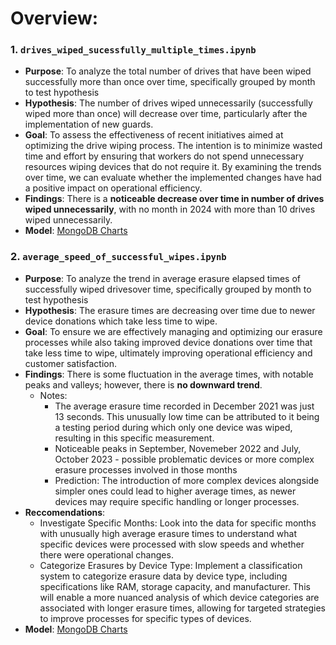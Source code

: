 #  Overview: 
### 1. `drives_wiped_sucessfully_multiple_times.ipynb`
   - **Purpose**: To analyze the total number of drives that have been wiped successfully more than once over time, specifically grouped by month to test hypothesis
   - **Hypothesis**: The number of drives wiped unnecessarily (successfully wiped more than once) will decrease over time, particularly after the implementation of new guards.
   - **Goal**: To assess the effectiveness of recent initiatives aimed at optimizing the drive wiping process. The intention is to minimize wasted time and effort by ensuring that workers do not spend unnecessary resources wiping devices that do not require it. By examining the trends over time, we can evaluate whether the implemented changes have had a positive impact on operational efficiency.
   - **Findings**: There is a **noticeable decrease over time in number of drives wiped unnecessarily**, with no month in 2024 with more than 10 drives wiped unnecessarily.
   - **Model**: [MongoDB Charts](https://charts.mongodb.com/charts-project-0-beoqpwb/dashboards/66ed6f58-5025-4323-87af-e63522a514c5/charts/6cceedc3-be2c-4caa-9c8e-570071b9a8a5)

### 2. `average_speed_of_successful_wipes.ipynb`
   - **Purpose**: To analyze the trend in average erasure elapsed times of successfully wiped drivesover time, specifically grouped by month to test hypothesis
   - **Hypothesis**: The erasure times are decreasing over time due to newer device donations which take less time to wipe.
   - **Goal**: To ensure we are effectively managing and optimizing our erasure processes while also taking improved device donations over time that take less time to wipe, ultimately improving operational efficiency and customer satisfaction.
   - **Findings**: There is some fluctuation in the average times, with notable peaks and valleys; however, there is **no downward trend**.
      - Notes:
           - The average erasure time recorded in December 2021 was just 13 seconds. This unusually low time can be attributed to it being a testing period during which only one device was wiped, resulting in this specific measurement.
           - Noticeable peaks in September, Novemeber 2022 and July, October 2023 - possible problematic devices or more complex erasure processes involved in those months
           - Prediction: The introduction of more complex devices alongside simpler ones could lead to higher average times, as newer devices may require specific handling or longer processes.
   - **Reccomendations**:
        - Investigate Specific Months: Look into the data for specific months with unusually high average erasure times to understand what specific devices were processed with slow speeds and whether there were operational changes. 
        - Categorize Erasures by Device Type: Implement a classification system to categorize erasure data by device type, including specifications like RAM, storage capacity, and manufacturer. This will enable a more nuanced analysis of which device categories are associated with longer erasure times, allowing for targeted strategies to improve processes for specific types of devices.
   - **Model**: [MongoDB Charts](https://charts.mongodb.com/charts-project-0-beoqpwb/dashboards/66ed6f58-5025-4323-87af-e63522a514c5/charts/69368530-84e5-45fa-a3f0-c2fac351ba22)
